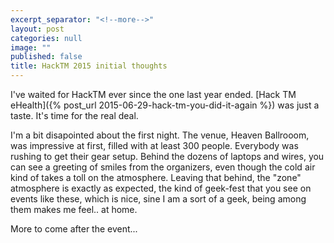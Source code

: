 ```yaml
---
excerpt_separator: "<!--more-->"
layout: post
categories: null
image: ""
published: false
title: HackTM 2015 initial thoughts
---
```


I've waited for HackTM ever since the one last year ended. [Hack TM eHealth]({% post_url 2015-06-29-hack-tm-you-did-it-again %}) was just a taste. It's time for the real deal.

I'm a bit disapointed about the first night. The venue, Heaven Ballrooom, was impressive at first, filled with at least 300 people. Everybody was rushing to get their gear setup. Behind the dozens of laptops and wires, you can see a greeting of smiles from the organizers, even though the cold air kind of takes a toll on the atmosphere.
Leaving that behind, the "zone" atmosphere is exactly as expected, the kind of  geek-fest that you see on events like these, which is nice, sine I am a sort of a geek, being among them makes me feel.. at home.

More to come after the event...